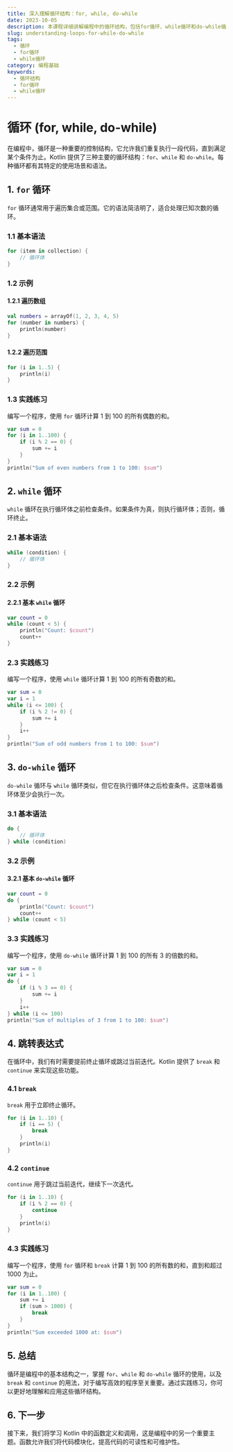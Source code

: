 ```yaml
---
title: 深入理解循环结构：for, while, do-while
date: 2023-10-05
description: 本课程详细讲解编程中的循环结构，包括for循环、while循环和do-while循环，帮助你掌握循环的基本概念和实际应用。
slug: understanding-loops-for-while-do-while
tags:
  - 循环
  - for循环
  - while循环
category: 编程基础
keywords:
  - 循环结构
  - for循环
  - while循环
---
```


# 循环 (for, while, do-while)

在编程中，循环是一种重要的控制结构，它允许我们重复执行一段代码，直到满足某个条件为止。Kotlin 提供了三种主要的循环结构：`for`、`while` 和 `do-while`。每种循环都有其特定的使用场景和语法。

## 1. `for` 循环

`for` 循环通常用于遍历集合或范围。它的语法简洁明了，适合处理已知次数的循环。

### 1.1 基本语法

```kotlin
for (item in collection) {
    // 循环体
}
```

### 1.2 示例

#### 1.2.1 遍历数组

```kotlin
val numbers = arrayOf(1, 2, 3, 4, 5)
for (number in numbers) {
    println(number)
}
```

#### 1.2.2 遍历范围

```kotlin
for (i in 1..5) {
    println(i)
}
```

### 1.3 实践练习

编写一个程序，使用 `for` 循环计算 1 到 100 的所有偶数的和。

```kotlin
var sum = 0
for (i in 1..100) {
    if (i % 2 == 0) {
        sum += i
    }
}
println("Sum of even numbers from 1 to 100: $sum")
```

## 2. `while` 循环

`while` 循环在执行循环体之前检查条件。如果条件为真，则执行循环体；否则，循环终止。

### 2.1 基本语法

```kotlin
while (condition) {
    // 循环体
}
```

### 2.2 示例

#### 2.2.1 基本 `while` 循环

```kotlin
var count = 0
while (count < 5) {
    println("Count: $count")
    count++
}
```

### 2.3 实践练习

编写一个程序，使用 `while` 循环计算 1 到 100 的所有奇数的和。

```kotlin
var sum = 0
var i = 1
while (i <= 100) {
    if (i % 2 != 0) {
        sum += i
    }
    i++
}
println("Sum of odd numbers from 1 to 100: $sum")
```

## 3. `do-while` 循环

`do-while` 循环与 `while` 循环类似，但它在执行循环体之后检查条件。这意味着循环体至少会执行一次。

### 3.1 基本语法

```kotlin
do {
    // 循环体
} while (condition)
```

### 3.2 示例

#### 3.2.1 基本 `do-while` 循环

```kotlin
var count = 0
do {
    println("Count: $count")
    count++
} while (count < 5)
```

### 3.3 实践练习

编写一个程序，使用 `do-while` 循环计算 1 到 100 的所有 3 的倍数的和。

```kotlin
var sum = 0
var i = 1
do {
    if (i % 3 == 0) {
        sum += i
    }
    i++
} while (i <= 100)
println("Sum of multiples of 3 from 1 to 100: $sum")
```

## 4. 跳转表达式

在循环中，我们有时需要提前终止循环或跳过当前迭代。Kotlin 提供了 `break` 和 `continue` 来实现这些功能。

### 4.1 `break`

`break` 用于立即终止循环。

```kotlin
for (i in 1..10) {
    if (i == 5) {
        break
    }
    println(i)
}
```

### 4.2 `continue`

`continue` 用于跳过当前迭代，继续下一次迭代。

```kotlin
for (i in 1..10) {
    if (i % 2 == 0) {
        continue
    }
    println(i)
}
```

### 4.3 实践练习

编写一个程序，使用 `for` 循环和 `break` 计算 1 到 100 的所有数的和，直到和超过 1000 为止。

```kotlin
var sum = 0
for (i in 1..100) {
    sum += i
    if (sum > 1000) {
        break
    }
}
println("Sum exceeded 1000 at: $sum")
```

## 5. 总结

循环是编程中的基本结构之一，掌握 `for`、`while` 和 `do-while` 循环的使用，以及 `break` 和 `continue` 的用法，对于编写高效的程序至关重要。通过实践练习，你可以更好地理解和应用这些循环结构。

## 6. 下一步

接下来，我们将学习 Kotlin 中的函数定义和调用，这是编程中的另一个重要主题。函数允许我们将代码模块化，提高代码的可读性和可维护性。